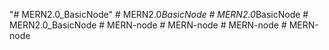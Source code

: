 "# MERN2.0_BasicNode" 
#   M E R N 2 . 0 _ B a s i c N o d e  
 #   M E R N 2 . 0 _ B a s i c N o d e  
 #   M E R N 2 . 0 _ B a s i c N o d e  
 #   M E R N - n o d e  
 #   M E R N - n o d e  
 #   M E R N - n o d e  
 #   M E R N - n o d e  
 